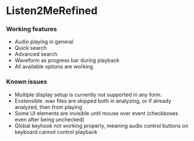 # Listen2MeRefined

### Working features

 - Audio playing in general
 - Quick search
 - Advanced search
 - Waveform as progress bar during playback
 - All available options are working

### Known issues

 - Multiple display setup is currently not supported in any form.
 - Exstensible .wav files are skipped both in analyzing, or if already analyzed, then from playing
 - Some UI elements are invisible until mouse over event (checkboxes even after being unchecked)
 - Global keyhook not working properly, meaning audio control buttons on keyboard cannot control playback
